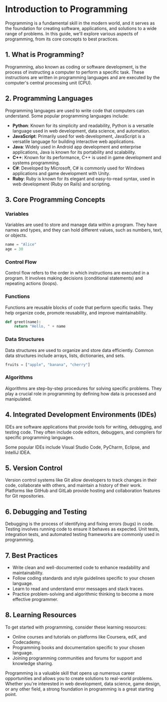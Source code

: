 # Introduction to Programming

Programming is a fundamental skill in the modern world, and it serves as the foundation for creating software, applications, and solutions to a wide range of problems. In this guide, we'll explore various aspects of programming, from its core concepts to best practices.

## 1. What is Programming?

Programming, also known as coding or software development, is the process of instructing a computer to perform a specific task. These instructions are written in programming languages and are executed by the computer's central processing unit (CPU).

## 2. Programming Languages

Programming languages are used to write code that computers can understand. Some popular programming languages include:

- **Python**: Known for its simplicity and readability, Python is a versatile language used in web development, data science, and automation.
- **JavaScript**: Primarily used for web development, JavaScript is a versatile language for building interactive web applications.
- **Java**: Widely used in Android app development and enterprise applications, Java is known for its portability and scalability.
- **C++**: Known for its performance, C++ is used in game development and systems programming.
- **C#**: Developed by Microsoft, C# is commonly used for Windows applications and game development with Unity.
- **Ruby**: Ruby is known for its elegant and easy-to-read syntax, used in web development (Ruby on Rails) and scripting.

## 3. Core Programming Concepts

### Variables

Variables are used to store and manage data within a program. They have names and types, and they can hold different values, such as numbers, text, or objects.

```python
name = "Alice"
age = 30
```

### Control Flow

Control flow refers to the order in which instructions are executed in a program. It involves making decisions (conditional statements) and repeating actions (loops).

### Functions

Functions are reusable blocks of code that perform specific tasks. They help organize code, promote reusability, and improve maintainability.

```python
def greet(name):
    return "Hello, " + name
```

### Data Structures

Data structures are used to organize and store data efficiently. Common data structures include arrays, lists, dictionaries, and sets.

```python
fruits = ["apple", "banana", "cherry"]
```

### Algorithms

Algorithms are step-by-step procedures for solving specific problems. They play a crucial role in programming by defining how data is processed and manipulated.

## 4. Integrated Development Environments (IDEs)

IDEs are software applications that provide tools for writing, debugging, and testing code. They often include code editors, debuggers, and compilers for specific programming languages.

Some popular IDEs include Visual Studio Code, PyCharm, Eclipse, and IntelliJ IDEA.

## 5. Version Control

Version control systems like Git allow developers to track changes in their code, collaborate with others, and maintain a history of their work. Platforms like GitHub and GitLab provide hosting and collaboration features for Git repositories.

## 6. Debugging and Testing

Debugging is the process of identifying and fixing errors (bugs) in code. Testing involves running code to ensure it behaves as expected. Unit tests, integration tests, and automated testing frameworks are commonly used in programming.

## 7. Best Practices

- Write clean and well-documented code to enhance readability and maintainability.
- Follow coding standards and style guidelines specific to your chosen language.
- Learn to read and understand error messages and stack traces.
- Practice problem-solving and algorithmic thinking to become a more effective programmer.

## 8. Learning Resources

To get started with programming, consider these learning resources:

- Online courses and tutorials on platforms like Coursera, edX, and Codecademy.
- Programming books and documentation specific to your chosen language.
- Joining programming communities and forums for support and knowledge sharing.

Programming is a valuable skill that opens up numerous career opportunities and allows you to create solutions to real-world problems. Whether you're interested in web development, data science, game design, or any other field, a strong foundation in programming is a great starting point.
